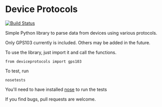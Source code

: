 Device Protocols
================

[![Build Status](https://travis-ci.org/nspyke/device-protocols.svg?branch=master)](https://travis-ci.org/nspyke/device-protocols)

Simple Python library to parse data from devices using various protocols.

Only GPS103 currently is included.
Others may be added in the future.

To use the library, just import it and call the functions.
```
from deviceprotocols import gps103
```

To test, run
```
nosetests
```
You'll need to have installed [nose](https://nose.readthedocs.io/en/latest/index.html) to run the tests

If you find bugs, pull requests are welcome.
